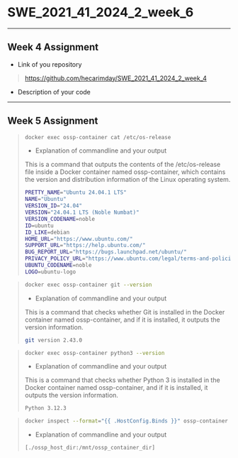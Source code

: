 # SWE_2021_41_2024_2_week_6
---
## Week 4 Assignment
* Link of you repository
  
> https://github.com/hecarimday/SWE_2021_41_2024_2_week_4
* Description of your code 
---
## Week 5 Assignment
> ```bash
> docker exec ossp-container cat /etc/os-release
> ```
>* Explanation of commandline and your output
>  
>  This is a command that outputs the contents of the /etc/os-release file inside a Docker container named ossp-container, which contains the version and distribution information of the Linux operating system.
>```bash
>PRETTY_NAME="Ubuntu 24.04.1 LTS"
>NAME="Ubuntu"
>VERSION_ID="24.04"
>VERSION="24.04.1 LTS (Noble Numbat)"
>VERSION_CODENAME=noble
>ID=ubuntu
>ID_LIKE=debian
>HOME_URL="https://www.ubuntu.com/"
>SUPPORT_URL="https://help.ubuntu.com/"
>BUG_REPORT_URL="https://bugs.launchpad.net/ubuntu/"
>PRIVACY_POLICY_URL="https://www.ubuntu.com/legal/terms-and-policies/privacy-policy"
>UBUNTU_CODENAME=noble
>LOGO=ubuntu-logo
>```

> ```bash
> docker exec ossp-container git --version
> ```
>* Explanation of commandline and your output
>  
>  This is a command that checks whether Git is installed in the Docker container named ossp-container, and if it is installed, it outputs the version information.
>  
>```bash
>git version 2.43.0
>```


> ```bash
> docker exec ossp-container python3 --version
> ```
>* Explanation of commandline and your output
>  
>  This is a command that checks whether Python 3 is installed in the Docker container named ossp-container, and if it is installed, it outputs the version information.
>  
> ```bash
> Python 3.12.3
> ```

> ```bash
> docker inspect --format="{{ .HostConfig.Binds }}" ossp-container
> ```
>* Explanation of commandline and your output
> ```bash
> [./ossp_host_dir:/mnt/ossp_container_dir]
> ```
